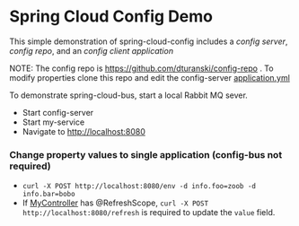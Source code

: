 Spring Cloud Config Demo
========================

This simple demonstration of spring-cloud-config includes a *config server*, *config repo*, and an *config client application*

NOTE: The config repo is https://github.com/dturanski/config-repo . To modify properties clone this repo and edit the config-server [application.yml](./config-server/src/main/resources/application.yml)

To demonstrate spring-cloud-bus, start a local Rabbit MQ sever.

* Start config-server
* Start my-service
* Navigate to <http://localhost:8080>

### Change property values to single application (config-bus not required)

*  `curl -X POST http://localhost:8080/env -d info.foo=zoob -d info.bar=bobo`
*  If [MyController](./my-service/src/main/java/com/example/MyController.java) has @RefreshScope, `curl -X POST http://localhost:8080/refresh` is required to update the `value` field.


